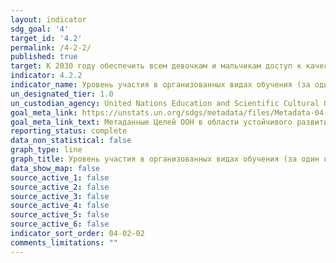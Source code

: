 ```yaml
---
layout: indicator
sdg_goal: '4'
target_id: '4.2'
permalink: /4-2-2/
published: true
target: К 2030 году обеспечить всем девочкам и мальчикам доступ к качественным системам развития, ухода и дошкольного обучения детей младшего возраста, с тем чтобы они были готовы к получению начального образования
indicator: 4.2.2
indicator_name: Уровень участия в организованных видах обучения (за один год до достижения официального возраста поступления в школу) в разбивке по полу
un_designated_tier: 1.0
un_custodian_agency: United Nations Education and Scientific Cultural Organisation - Institute of Statistics (UNESCO-UIS)
goal_meta_link: https://unstats.un.org/sdgs/metadata/files/Metadata-04-02-02.pdf
goal_meta_link_text: Метаданные Целей ООН в области устойчивого развития (PDF, 866 КБ)
reporting_status: complete
data_non_statistical: false
graph_type: line
graph_title: Уровень участия в организованных видах обучения (за один год до достижения официального возраста поступления в школу) в разбивке по полу
data_show_map: false
source_active_1: false
source_active_2: false
source_active_3: false
source_active_4: false
source_active_5: false
source_active_6: false
indicator_sort_order: 04-02-02
comments_limitations: ""
---
```

